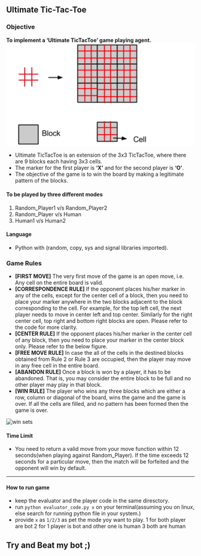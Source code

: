## Ultimate Tic-Tac-Toe ##

### Objective ###
**To implement a ‘Ultimate TicTacToe’ game playing agent.**  
![The game](images/1.png)
- Ultimate TicTacToe is an extension of the 3x3 TicTacToe, where there are 9 blocks each having 3x3 cells.
- The marker for the first player is **‘X’** and for the second player is **‘O’**.
- The objective of the game is to win the board by making a legitimate pattern of the blocks.  


#### To be played by three different modes ####
1. Random_Player1 v/s Random_Player2
2. Random_Player v/s Human
3. Human1 v/s Human2

#### Language ####
- Python with (random, copy, sys and signal libraries imported).

### Game Rules ###
- **[FIRST MOVE]** The very first move of the game is an open move, i.e. Any cell on the entire board is valid.
- **[CORRESPONDENCE RULE]** If the opponent places his/her marker in any of the cells, except for the center
cell of a block, then you need to place your marker anywhere in the two blocks adjacent to the block
corresponding to the cell. For example, for the top left cell, the next player needs to move in center left and
top center. Similarly for the right center cell, top right and bottom right blocks are open. Please refer to the
code for more clarity.
- **[CENTER RULE]** If the opponent places his/her marker in the center cell of any block, then you need to place
your marker in the center block only. Please refer to the below figure.
- **[FREE MOVE RULE]** In case the all of the cells in the destined blocks obtained from Rule 2 or Rule 3 are
occupied, then the player may move in any free cell in the entire board.
- **[ABANDON RULE]** Once a block is won by a player, it has to be abandoned. That is, you may consider the
entire block to be full and no other player may play in that block.
- **[WIN RULE]** The player who wins any three blocks which are either a row, column or diagonal of the board,
wins the game and the game is over. If all the cells are filled, and no pattern has been formed then the game is
over.  

![win sets](2/winning.png)  
#### Time Limit  

- You need to return a valid move from your move function within 12 seconds(when playing against Random_Player). If the time exceeds 12 seconds for a particular move, then the match will be forfeited and the opponent will win by default.  

------------------------------------------------------
#### How to run game ###
- keep the evaluator and the player code in the same diresctory.
- run `python evaluator_code.py x` on your terminal(assuming you on linux, else search for running python file in your system.)
- provide `x` as `1/2/3` as pet the mode yoy want to play.
1 for both player are bot
2 for 1 player is bot and other one is human
3 both are human 

## Try and Beat my bot ;) ##

